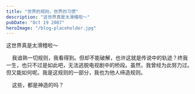 ```yaml
---
title: "世界的规则，世界的习惯"
description: "这世界真是太滑稽啦～"
pubDate: "Oct 19 2007"
heroImage: "/blog-placeholder.jpg"
---
```

这世界真是太滑稽啦～

    我谙熟一切规则，我看得到。但却不能破解，也许这就是传说中的轨迹？终我一生，也只不过是如此吧，无法逃脱电视剧中的桥段。虽然，我曾经为此努力过。但又能如何呢。我是这规则的一部分，我也为他人缔造规则。

    这些，都是神造的吗？

